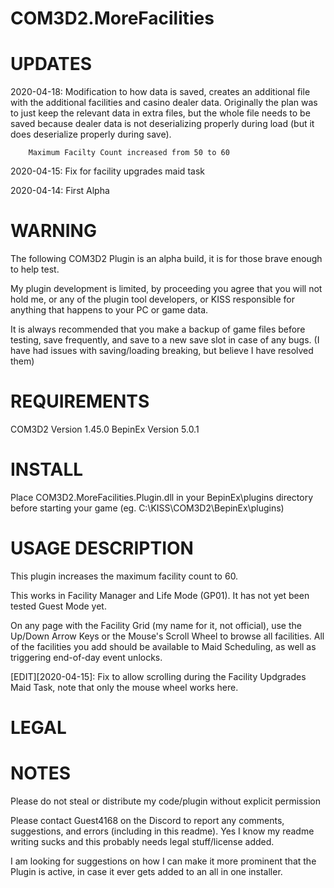 # COM3D2.MoreFacilities

UPDATES
=======
2020-04-18: Modification to how data is saved, creates an additional file with the additional facilities and casino dealer data.
            Originally the plan was to just keep the relevant data in extra files, but the whole file needs to be saved because
            dealer data is not deserializing properly during load (but it does deserialize properly during save).

	    Maximum Facilty Count increased from 50 to 60

2020-04-15: Fix for facility upgrades maid task

2020-04-14: First Alpha


WARNING
==========================================================
The following COM3D2 Plugin is an alpha build, it is for those brave enough to help test.

My plugin development is limited, by proceeding you agree that you will not hold me, 
or any of the plugin tool developers, or KISS responsible for anything that happens to your PC or game data.

It is always recommended that you make a backup of game files before testing, save frequently, and save to a new save slot in case of any bugs.
(I have had issues with saving/loading breaking, but believe I have resolved them)

REQUIREMENTS
==========================================================
COM3D2 Version 1.45.0
BepinEx Version 5.0.1

INSTALL
==========================================================
Place COM3D2.MoreFacilities.Plugin.dll in your BepinEx\plugins directory before starting your game (eg. C:\KISS\COM3D2\BepinEx\plugins)

USAGE DESCRIPTION
==========================================================
This plugin increases the maximum facility count to 60. 

This works in Facility Manager and Life Mode (GP01). It has not yet been tested Guest Mode yet.

On any page with the Facility Grid (my name for it, not official), use the Up/Down Arrow Keys or the Mouse's Scroll Wheel to browse all facilities. 
All of the facilities you add should be available to Maid Scheduling, as well as triggering end-of-day event unlocks.

[EDIT][2020-04-15]:
Fix to allow scrolling during the Facility Updgrades Maid Task, note that only the mouse wheel works here.

LEGAL
==========================================================


NOTES
==========================================================
Please do not steal or distribute my code/plugin without explicit permission

Please contact Guest4168 on the Discord to report any comments, suggestions, and errors (including in this readme).
Yes I know my readme writing sucks and this probably needs legal stuff/license added.

I am looking for suggestions on how I can make it more prominent that the Plugin is active, in case it ever gets added to an all in one installer. 

